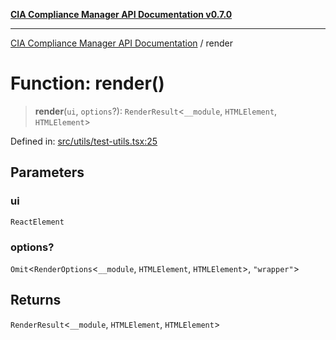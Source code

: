 [**CIA Compliance Manager API Documentation v0.7.0**](../README.md)

***

[CIA Compliance Manager API Documentation](../globals.md) / render

# Function: render()

> **render**(`ui`, `options`?): `RenderResult`\<`__module`, `HTMLElement`, `HTMLElement`\>

Defined in: [src/utils/test-utils.tsx:25](https://github.com/Hack23/cia-compliance-manager/blob/main/src/utils/test-utils.tsx#L25)

## Parameters

### ui

`ReactElement`

### options?

`Omit`\<`RenderOptions`\<`__module`, `HTMLElement`, `HTMLElement`\>, `"wrapper"`\>

## Returns

`RenderResult`\<`__module`, `HTMLElement`, `HTMLElement`\>
